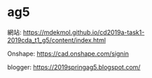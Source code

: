 # ag5
網站:
https://mdekmol.github.io/cd2019a-task1-2019cda_t1_g5/content/index.html

Onshape:
https://cad.onshape.com/signin

blogger:
https://2019springag5.blogspot.com/
